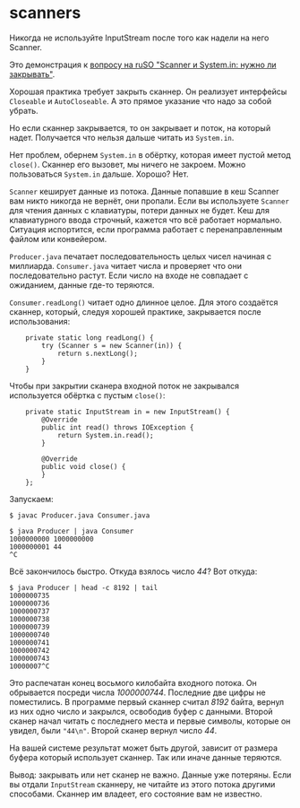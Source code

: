 # scanners

Никогда не используйте InputStream после того как надели на него Scanner.

Это демонстрация к [вопросу на ruSO "Scanner и System.in: нужно ли закрывать"](https://ru.stackoverflow.com/questions/1565206).

Хорошая практика требует закрыть сканнер. Он реализует интерфейсы `Closeable` и `AutoCloseable`. А это прямое указание что надо за собой убрать.

Но если сканнер закрывается, то он закрывает и поток, на который надет. Получается что нельзя дальше читать из `System.in`.

Нет проблем, обернем `System.in` в обёртку, которая имеет пустой метод `close()`. Сканнер его вызовет, мы ничего не закроем. Можно пользоваться `System.in` дальше. Хорошо? Нет.


`Scanner` кеширует данные из потока. Данные попавшие в кеш Scanner вам никто никогда не вернёт, они пропали. Если вы используете `Scanner` для чтения данных с клавиатуры, потери данных не будет. Кеш для клавиатурного ввода строчный, кажется что всё работает нормально. Ситуация испортится, если программа работает с перенаправленным файлом или конвейером.

`Producer.java` печатает последовательность целых чисел начиная с миллиарда. `Consumer.java` читает числа и проверяет что они последовательно растут. Если число на входе не совпадает с ожиданием, данные где-то теряются.


`Consumer.readLong()` читает одно длинное целое. Для этого создаётся сканнер, который, следуя хорошей практике, закрывается после использования:
```
    private static long readLong() {
        try (Scanner s = new Scanner(in)) {
            return s.nextLong();
        }
    }
```

Чтобы при закрытии сканера входной поток не закрывался используется обёртка с пустым `close()`:

```
    private static InputStream in = new InputStream() {
        @Override
        public int read() throws IOException {
            return System.in.read();
        }

        @Override
        public void close() {
        }
    };
```

Запускаем:

```
$ javac Producer.java Consumer.java

$ java Producer | java Consumer 
1000000000 1000000000
1000000001 44
^C
```

Всё закончилось быстро. Откуда взялось число *44*? Вот откуда:

```
$ java Producer | head -c 8192 | tail
1000000735
1000000736
1000000737
1000000738
1000000739
1000000740
1000000741
1000000742
1000000743
10000007^C
```

Это распечатан конец восьмого килобайта входного потока. Он обрывается посреди числа *1000000744*. Последние две цифры не поместились. В программе первый сканнер считал *8192* байта, вернул из них одно число и закрылся, освободив буфер с данными. Второй сканер начал читать с последнего места и первые символы, которые он увидел, были `"44\n"`. Второй сканер вернул число *44*.

На вашей системе результат может быть другой, зависит от размера буфера который использует сканнер. Так или иначе данные теряются.

Вывод: закрывать или нет сканер не важно. Данные уже потеряны. Если вы отдали `InputStream` сканнеру, не читайте из этого потока другими способами. Сканнер им владеет, его состояние вам не известно.
